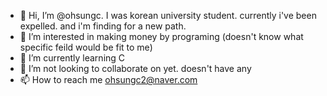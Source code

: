 - 👋 Hi, I’m @ohsungc. I was korean university student. currently i've been expelled. and i'm finding for a new path.
- 👀 I’m interested in making money by programing (doesn't know  what specific feild would be fit to me)
- 🌱 I’m currently learning C
- 💞️ I’m not looking to collaborate on yet. doesn't have any 
- 📫 How to reach me <ohsungc2@naver.com>

<!---
ohsungc/ohsungc is a ✨ special ✨ repository because its `README.md` (this file) appears on your GitHub profile.
You can click the Preview link to take a look at your changes.
--->
